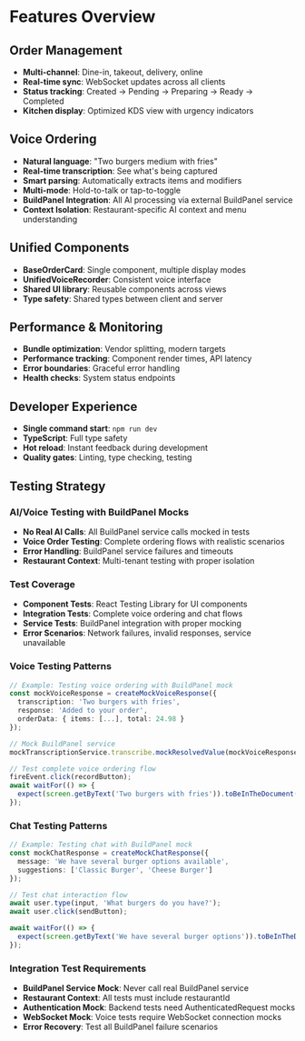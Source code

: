 # Features Overview

## Order Management
- **Multi-channel**: Dine-in, takeout, delivery, online
- **Real-time sync**: WebSocket updates across all clients
- **Status tracking**: Created → Pending → Preparing → Ready → Completed
- **Kitchen display**: Optimized KDS view with urgency indicators

## Voice Ordering
- **Natural language**: "Two burgers medium with fries"
- **Real-time transcription**: See what's being captured
- **Smart parsing**: Automatically extracts items and modifiers
- **Multi-mode**: Hold-to-talk or tap-to-toggle
- **BuildPanel Integration**: All AI processing via external BuildPanel service
- **Context Isolation**: Restaurant-specific AI context and menu understanding

## Unified Components
- **BaseOrderCard**: Single component, multiple display modes
- **UnifiedVoiceRecorder**: Consistent voice interface
- **Shared UI library**: Reusable components across views
- **Type safety**: Shared types between client and server

## Performance & Monitoring
- **Bundle optimization**: Vendor splitting, modern targets
- **Performance tracking**: Component render times, API latency
- **Error boundaries**: Graceful error handling
- **Health checks**: System status endpoints

## Developer Experience
- **Single command start**: `npm run dev`
- **TypeScript**: Full type safety
- **Hot reload**: Instant feedback during development
- **Quality gates**: Linting, type checking, testing

## Testing Strategy

### AI/Voice Testing with BuildPanel Mocks
- **No Real AI Calls**: All BuildPanel service calls mocked in tests
- **Voice Order Testing**: Complete ordering flows with realistic scenarios
- **Error Handling**: BuildPanel service failures and timeouts
- **Restaurant Context**: Multi-tenant testing with proper isolation

### Test Coverage
- **Component Tests**: React Testing Library for UI components
- **Integration Tests**: Complete voice ordering and chat flows
- **Service Tests**: BuildPanel integration with proper mocking
- **Error Scenarios**: Network failures, invalid responses, service unavailable

### Voice Testing Patterns
```typescript
// Example: Testing voice ordering with BuildPanel mock
const mockVoiceResponse = createMockVoiceResponse({
  transcription: 'Two burgers with fries',
  response: 'Added to your order',
  orderData: { items: [...], total: 24.98 }
});

// Mock BuildPanel service
mockTranscriptionService.transcribe.mockResolvedValue(mockVoiceResponse);

// Test complete voice ordering flow
fireEvent.click(recordButton);
await waitFor(() => {
  expect(screen.getByText('Two burgers with fries')).toBeInTheDocument();
});
```

### Chat Testing Patterns
```typescript
// Example: Testing chat with BuildPanel mock
const mockChatResponse = createMockChatResponse({
  message: 'We have several burger options available',
  suggestions: ['Classic Burger', 'Cheese Burger']
});

// Test chat interaction flow
await user.type(input, 'What burgers do you have?');
await user.click(sendButton);

await waitFor(() => {
  expect(screen.getByText('We have several burger options')).toBeInTheDocument();
});
```

### Integration Test Requirements
- **BuildPanel Service Mock**: Never call real BuildPanel service
- **Restaurant Context**: All tests must include restaurantId
- **Authentication Mock**: Backend tests need AuthenticatedRequest mocks
- **WebSocket Mock**: Voice tests require WebSocket connection mocks
- **Error Recovery**: Test all BuildPanel failure scenarios